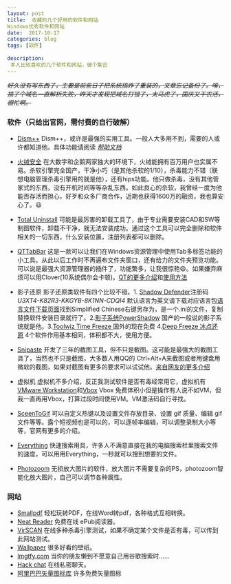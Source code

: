 ```yaml
---	
layout: post 
title: 	收藏的几个好用的软件和网站
Windows优秀软件和网站
date:  2017-10-17     
categories: blog 	 
tags: [软件]  	
    
description: 	
 本人比较喜欢的几个软件和网站，做个集合
---          
```

 ~~*好久没有写东西了，主要是前些日子把系统搞炸了重装的，文章忘记备份了。唉，搞了个域名一直解析失败，昨天才发现把域名打错了，太马虎了，国庆又干农活，很忙啊。*~~ 

### 软件（只给出官网，需付费的自行破解）     

-  [Dism++](http://www.chuyu.me/zh-Hans/index.html) Dism++，或许是最强的实用工具。一般人大多用不到，需要的人或许都知道他。具体功能请阅读 *[帮助文档](http://www.chuyu.me/zh-Hans/Document.html)*    
-   [火绒安全](http://wap.huorong.cn/)  在大数字和企鹅两家独大的环境下，火绒能拥有百万用户也实属不易。杀软引擎完全国产，干净小巧（是其他杀软的1/10），杀毒能力不错（联想电脑管理杀毒引擎用的就是他），还有hips功能。他只做杀毒，没有其他管家式的东西，没有开机时间等等杂乱东西。如此良心的杀软，我曾经一度为他能否存活而担心，好歹和众多厂商合作，近期也获得1600万的融资，我也算安心了。😃

-  [Total Uninstall](https://www.martau.com/)  可能是最厉害的卸载工具了，由于专业需要安装CAD和SW等制图软件，卸载不干净，就无法安装成功。通过这个工具可以完全删除和软件相关的一切东西，什么安装位置，注册列表都可以删除。

-  [QTTabBar](http://qttabbar.sourceforge.net/)  这是一款可以让我们在Windows资源管理中使用Tab多标签功能的小工具。从此以后工作时不再遍布文件夹窗口，还有给力的文件夹预览功能。可以说是最强大资源管理器的插件了，功能繁多，让我很惊艳😄。如果嫌弃麻烦可以用Clover(10系统偶尔会卡顿)。[QT的更多介绍](http://www.appinn.com/qttabbar/)和[使用方法](http://neue.v2ex.com/t/359535)

-  影子还原    影子还原类软件有四个比较不错。1. [Shadow Defender](http://www.shadowdefender.com/)注册码 *U3XT4-K82R3-KKGYB-8K1NN-CDQI4* 默认语言为英文请下载对应语言包[语言文件下载页面](http://www.shadowdefender.com/download.html)找到Simplified Chinese右键另存为，是一个.ini的文件，复制替换软件安装目录就行了。2.[影子系统PowerShadow](http://www.yingzixitong.cn/product.html) 国产的一般说的影子系统就是他。3.[Toolwiz Time Freeze ](http://www.toolwiz.com/lead/toolwiz_time_freeze.php)国外的现在免费 4.[Deep Freeze 冰点还原](http://www.faronics.com/zh-hans/products/deep-freeze/) 4个软件作用基本相同，体积都不大，使用方便。 

- [Snipaste](https://zh.snipaste.com/) 开发了三年的截图工具，但不只是截图。这可能是最强大的截图工具了，当然也不只是截图，大多数人用QQ的 Ctrl+Alt+A来截图或者用键盘用微软的截图，如果对截图有更多的要求可以试试他。[来自网友的更多介绍](https://www.v2ex.com/t/295433)		
- 虚拟机 虚拟机不多介绍，反正我测试软件是否有毒经常用它，虚拟机有[VMware Workstation](https://www.vmware.com/cn.html)和[Vbox](https://www.virtualbox.org/) Vbox 免费体积小但是操作有人说不如VM，但我一直再用Vbox，打算过段时间使用VM。VM激活码自行寻找。
- [SceenToGif](http://www.screentogif.com/?l=zh_cn) 可以自定义热键以及设置文件存放目录、设置 gif 质量、编辑 gif 文件等等。露个短视频也是可以的，可以逐帧率编辑，可以调整录制大小等等，官网有更多的介绍。
- [Everything](http://www.voidtools.com/) 快速搜索用具，许多人不满意直接在我的电脑搜索栏里搜索文件的速度，可以用用Everything，一秒就可以搜到想要的文件。  
- [Photozoom](http://www.benvista.com/) 无损放大图片的软件，放大图片不需要复杂的PS，photozoom智能化放大图片，自己可以调节各种属性。 
    
### 网站     
- [Smallpdf](https://smallpdf.com/cn)  轻松玩转PDF，在线Word转pdf，各种格式互相转换。   
- [Neat Reader](https://www.neat-reader.cn/) 免费在线 ePub阅读器。 	
- [VirSCAN](http://www.virscan.org/) 在线多种杀毒引擎测试，如果不确定某个文件是否有毒，可以传到此网站测试。	
- [Wallpaper](https://wall.alphacoders.com/) 很多好看的壁纸。	
- [lmgtfy.com](http://lmgtfy.com/) 当你的朋友懒到不愿意自己用谷歌搜索时……	
- [Hack chat](https://hack.chat/) 在线私密聊天。  
- [阿里巴巴矢量图标库](http://www.iconfont.cn/) 许多免费矢量图标






